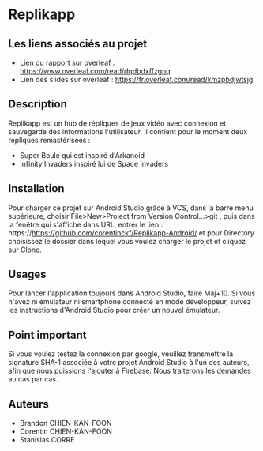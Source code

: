# Replikapp
## Les liens associés au projet
 - Lien du rapport sur overleaf : https://www.overleaf.com/read/dqdbdxffzgnq
 - Lien des slides sur overleaf : https://fr.overleaf.com/read/kmzpbdjwtsjg

## Description
Replikapp est un hub de répliques de jeux vidéo avec connexion et sauvegarde des informations l'utilisateur. Il contient pour le moment deux répliques remastérisées :
- Super Boule qui est inspiré d'Arkanoid
- Infinity Invaders inspiré lui de Space Invaders
  
## Installation
Pour charger ce projet sur Android Studio grâce à VCS, dans la barre menu supérieure, choisir File>New>Project from Version Control...>git , puis dans la fenêtre qui s'affiche dans URL, entrer le lien : https://https://github.com/corentinckf/Replikapp-Android/ et pour Directory choisissez le dossier dans lequel vous voulez charger le projet et cliquez sur Clone.

## Usages
Pour lancer l'application toujours dans Android Studio, faire Maj+10. Si vous n'avez ni émulateur ni smartphone connecté en mode développeur, suivez les instructions d'Android Studio pour créer un nouvel émulateur.

## Point important
Si vous voulez testez la connexion par google, veuillez transmettre la signature SHA-1 associée à votre projet Android Studio à l'un des auteurs, afin que nous puissions l'ajouter à Firebase. Nous traiterons les demandes au cas par cas.

## Auteurs
  - Brandon CHIEN-KAN-FOON
  - Corentin CHIEN-KAN-FOON
  - Stanislas CORRE

